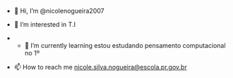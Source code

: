 - 👋 Hi, I’m @nicolenogueira2007
- 👀 I’m interested in T.I
- - 🌱 I’m currently learning estou estudando pensamento computacional no 1º
  
- 📫 How to reach me nicole.silva.nogueira@escola.pr.gov.br

<!---
nicolenogueira2007/nicolenogueira2007 is a ✨ special ✨ repository because its `README.md` (this file) appears on your GitHub profile.
You can click the Preview link to take a look at your changes.
--->
